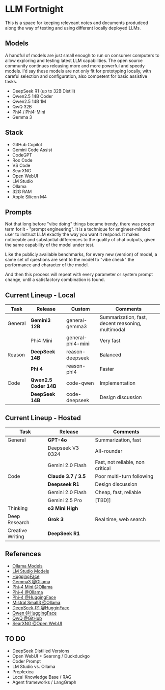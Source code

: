 # LLM Fortnight
This is a space for keeping releveant notes and documents produdced along the way of testing and using different locally deployed LLMs. 

## Models
A handful of models are just small enough to run on consumer computers to allow exploring and testing latest LLM capabilities. 
The open source community continues releasing more and more powerful and speedy models. I'd say these models are not only fit for prototyping locally, with careful selection and configuration, also competent for basic assistive tasks.       

- DeepSeek R1 (up to 32B Distill)
- Qwen2.5 14B Coder
- Qwen2.5 14B 1M
- QwQ 32B
- Phi4 / Phi4-Mini
- Gemma 3

## Stack
- GitHub Copilot
- Gemini Code Assist
- CodeGPT
- Roo Code
- VS Code
- SearXNG
- Open WebUI
- LM Studio
- Ollama
- 32G RAM
- Apple Silicon M4

## Prompts
Not that long before "vibe doing" things became trendy, there was proper term for it - "prompt engineering". 
It is a technique for engineer-minded user to instruct LLM exactly the way you want it respond. 
It makes noticeable and substantial differences to the quality of chat outputs, given the same capability of the model under test. 

Like the publicly available benchmarks, for every new (version) of model, a same set of questions are sent to the model to "vibe check" the performance and character of the model. 

And then this process will repeat with every parameter or system prompt change, until a satisfactory combination is found.  


## Current Lineup - Local
| Task | Release | Custom| Comments |
| --- | --- | ---| --- |
| General | **Gemini3 12B** | general-gemma3 | Summarization, fast, decent reasoning, multimodal |
|         | Phi4 Mini | general-phi4-mini | Very fast |
| Reason | **DeepSeek 14B** | reason-deepseek | Balanced |
|        | **Phi 4** | reason-phi4 | Faster |
| Code    | **Qwen2.5 Coder 14B** | code-qwen | Implementation |
|         | **DeepSeek 14B** | code-deepseek  | Design discussion |


## Current Lineup - Hosted
| Task | Release | Comments |
| --- | --- | ---|
| General | **GPT-4o** | Summarization, fast |
|         | Deepseek V3 0324 | All-rounder |
|         | Gemini 2.0 Flash | Fast, not reliable, non critical |
| Code | **Claude 3.7 / 3.5** | Poor multi-turn following |
|      | **Deepseek R1** | Design discussion | 
|      | Gemini 2.0 Flash | Cheap, fast, reliable |  
|      | Gemini 2.5 Pro | [TBD]] | 
| Thinking | **o3 Mini High** |  | 
| Deep Research | **Grok 3** | Real time, web search |
| Creative Writing | **DeepSeek R1** |  |


## References
- [Ollama Models](https://ollama.com/search)
- [LM Studio Models](https://lmstudio.ai/models)
- [HuggingFace](https://huggingface.co)
- [Gemma3 @Ollama](https://ollama.com/library/gemma3:12b)
- [Phi-4 Mini @Ollama](https://ollama.com/library/phi4-mini)
- [Phi-4 @Ollama](https://ollama.com/library/phi4:14b)
- [Phi-4 @HuggingFace](https://huggingface.co/collections/microsoft/phi-4-677e9380e514feb5577a40e4)
- [Mistral Small3 @Ollama](https://ollama.com/library/mistral-small:24b)
- [DeepSeek-R1 @HugginFace](https://huggingface.co/deepseek-ai/DeepSeek-R1)
- [Qwen @HuggingFace](https://huggingface.co/Qwen)
- [QwQ @GitHub](https://github.com/QwenLM/QwQ)
- [SearXNG @Open WebUI](https://docs.openwebui.com/tutorials/web-search/searxng/)


## TO DO
- DeepSeek Distilled Versions
- Open WebUI + Searxng / Duckduckgo
- Coder Prompt
- LM Studio vs. Ollama
- Preplexica
- Local Knowledge Base / RAG
- Agent frameworks / LangGraph